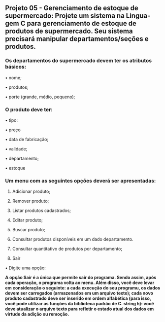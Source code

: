 ## **Projeto 05 - Gerenciamento de estoque de supermercado: Projete um sistema na Lingua- gem C para gerenciamento de estoque de produtos de supermercado. Seu sistema precisará manipular departamentos/seções e produtos.**

### Os departamentos do supermercado devem ter os atributos básicos:

• nome;

• produtos;

• porte (grande, médio, pequeno);

### O produto deve ter:

• tipo:

• preço

• data de fabricação;

• validade;

• departamento;

• estoque

### Um menu com as seguintes opções deverá ser apresentadas:

1. Adicionar produto;

2. Remover produto;

3. Listar produtos cadastrados;

4. Editar produto;

5. Buscar produto;

6. Consultar produtos disponíveis em um dado departamento.

7. Consultar quantitativo de produtos por departamento;

8. Sair

• Digite uma opção:

**A opção Sair é a única que permite sair do programa. Sendo assim, após cada operação, o programa volta ao menu. Além disso, você deve levar em consideração o seguinte: a cada execução do seu programu, os dados devem ser carregados (armazenados em um arquivo texto); cada novo produto cadastrado deve ser inserido em ordem alfabética (para isso, você pode utilizar as funções da biblioteca padrão de C. string h): você deve atualizar o arquivo texto para refletir o estado atual dos dados em virtude da adição ou remoção.**